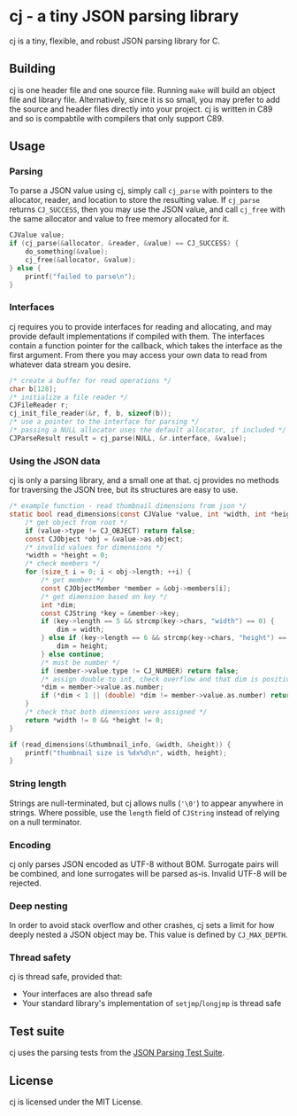 # cj - a tiny JSON parsing library

cj is a tiny, flexible, and robust JSON parsing library for C.

## Building

cj is one header file and one source file. Running `make` will build an object
file and library file. Alternatively, since it is so small, you may prefer to
add the source and header files directly into your project. cj is written in C89
and so is compabtile with compilers that only support C89.

## Usage

### Parsing

To parse a JSON value using cj, simply call `cj_parse` with pointers to the
allocator, reader, and location to store the resulting value. If `cj_parse`
returns `CJ_SUCCESS`, then you may use the JSON value, and call `cj_free` with
the same allocator and value to free memory allocated for it.

```c
CJValue value;
if (cj_parse(&allocator, &reader, &value) == CJ_SUCCESS) {
    do_something(&value);
    cj_free(&allocator, &value);
} else {
    printf("failed to parse\n");
}
```

### Interfaces

cj requires you to provide interfaces for reading and allocating, and may
provide default implementations if compiled with them. The interfaces contain a
function pointer for the callback, which takes the interface as the first
argument. From there you may access your own data to read from whatever data
stream you desire.

```c
/* create a buffer for read operations */
char b[128];
/* initialize a file reader */
CJFileReader r;
cj_init_file_reader(&r, f, b, sizeof(b));
/* use a pointer to the interface for parsing */
/* passing a NULL allocator uses the default allocator, if included */
CJParseResult result = cj_parse(NULL, &r.interface, &value);
```

### Using the JSON data

cj is only a parsing library, and a small one at that. cj provides no methods
for traversing the JSON tree, but its structures are easy to use.

```c
/* example function - read thumbnail dimensions from json */
static bool read_dimensions(const CJValue *value, int *width, int *height) {
    /* get object from root */
    if (value->type != CJ_OBJECT) return false;
    const CJObject *obj = &value->as.object;
    /* invalid values for dimensions */
    *width = *height = 0;
    /* check members */
    for (size_t i = 0; i < obj->length; ++i) {
        /* get member */
        const CJObjectMember *member = &obj->members[i];
        /* get dimension based on key */
        int *dim;
        const CJString *key = &member->key;
        if (key->length == 5 && strcmp(key->chars, "width") == 0) {
            dim = width;
        } else if (key->length == 6 && strcmp(key->chars, "height") == 0) {
            dim = height;
        } else continue;
        /* must be number */
        if (member->value.type != CJ_NUMBER) return false;
        /* assign double to int, check overflow and that dim is positive */
        *dim = member->value.as.number;
        if (*dim < 1 || (double) *dim != member->value.as.number) return false;
    }
    /* check that both dimensions were assigned */
    return *width != 0 && *height != 0;
}

if (read_dimensions(&thumbnail_info, &width, &height)) {
    printf("thumbnail size is %dx%d\n", width, height);
}
```

### String length

Strings are null-terminated, but cj allows nulls (`'\0'`) to appear anywhere in
strings. Where possible, use the `length` field of `CJString` instead of relying
on a null terminator.

### Encoding

cj only parses JSON encoded as UTF-8 without BOM. Surrogate pairs will be
combined, and lone surrogates will be parsed as-is. Invalid UTF-8 will be
rejected.

### Deep nesting

In order to avoid stack overflow and other crashes, cj sets a limit for how
deeply nested a JSON object may be. This value is defined by `CJ_MAX_DEPTH`.

### Thread safety

cj is thread safe, provided that:

- Your interfaces are also thread safe
- Your standard library's implementation of `setjmp`/`longjmp` is thread safe

## Test suite

cj uses the parsing tests from the
[JSON Parsing Test Suite](https://github.com/nst/JSONTestSuite).

## License

cj is licensed under the MIT License.
